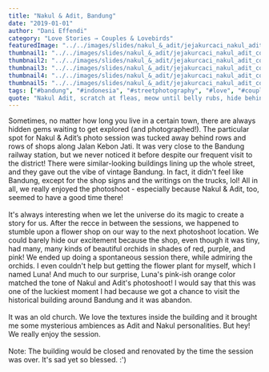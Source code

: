 ```yaml
---
title: "Nakul & Adit, Bandung"
date: "2019-01-01"
author: "Dani Effendi"
category: "Love Stories → Couples & Lovebirds"
featuredImage: "../../images/slides/nakul_&_adit/jejakurcaci_nakul_adit_couplesession-23.jpg"
thumbnail1: "../../images/slides/nakul_&_adit/jejakurcaci_nakul_adit_couplesession-01.jpg"
thumbnail2: "../../images/slides/nakul_&_adit/jejakurcaci_nakul_adit_couplesession-02.jpg"
thumbnail3: "../../images/slides/nakul_&_adit/jejakurcaci_nakul_adit_couplesession-22.jpg"
thumbnail4: "../../images/slides/nakul_&_adit/jejakurcaci_nakul_adit_couplesession-38.jpg"
thumbnail5: "../../images/slides/nakul_&_adit/jejakurcaci_nakul_adit_couplesession-40.jpg"
tags: ["#bandung", "#indonesia", "#streetphotography", "#love", "#couple", "#wanderlust", "#2019", "#couplesession"]
quote: "Nakul Adit, scratch at fleas, meow until belly rubs, hide behind curtain when vacuum cleaner is on scratch strangers and poo on owners food claw at curtains stretch and yawn nibble on tuna ignore human bite human hand eat a plant, kill a hand."
---
```



Sometimes, no matter how long you live in a certain town, there are always hidden gems waiting to get explored (and photographed!). The particular spot for Nakul & Adit’s photo session was tucked away behind rows and rows of shops along Jalan Kebon Jati. It was very close to the Bandung railway station, but we never noticed it before despite our frequent visit to the district! There were similar-looking buildings lining up the whole street, and they gave out the vibe of vintage Bandung. In fact, it didn't feel like Bandung, except for the shop signs and the writings on the trucks, lol! All in all, we really enjoyed the photoshoot - especially because Nakul & Adit, too, seemed to have a good time there!
<br/>
<br/>
It's always interesting when we let the universe do its magic to create a story for us. After the recce in between the sessions, we happened to stumble upon a flower shop on our way to the next photoshoot location. We could barely hide our excitement because the shop, even though it was tiny, had many, many kinds of beautiful orchids in shades of red, purple, and pink! We ended up doing a spontaneous session there, while admiring the orchids. I even couldn't help but getting the flower plant for myself, which I named Luna! And much to our surprise, Luna's pink-ish orange color matched the tone of Nakul and Adit's photoshoot!
I would say that this was one of the luckiest moment I had because we got a chance to visit the historical building around Bandung and it was abandon.
<br/>
<br/>
It was an old church. We love the textures inside the building and it brought me some mysterious ambiences as Adit and Nakul personalities. But hey! We really enjoy the session.
<br/>
<br/>
Note: The building would be closed and renovated by the time the session was over. It's sad yet so blessed. :')

